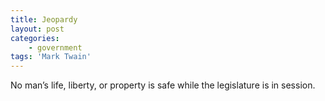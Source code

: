 ```yaml
---
title: Jeopardy
layout: post
categories:
    - government
tags: 'Mark Twain'
---
```


No man’s life, liberty, or property is safe while the legislature is in session.